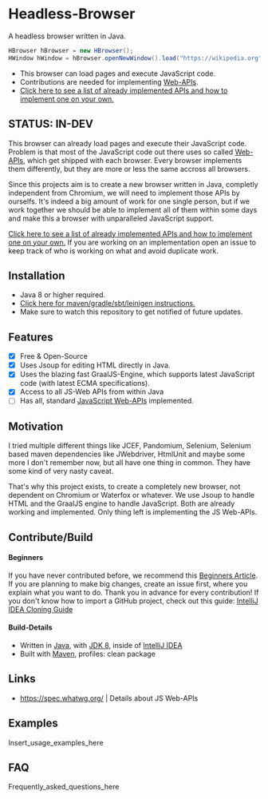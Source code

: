 # Headless-Browser
A headless browser written in Java.
```java
HBrowser hBrowser = new HBrowser();
HWindow hWindow = hBrowser.openNewWindow().load("https://wikipedia.org");
```
- This browser can load pages and execute JavaScript code.
- Contributions are needed for implementing [Web-APIs](https://developer.mozilla.org/en-US/docs/Web/API). 
- [Click here to see a list of already implemented APIs and how to implement one on your own.](how-to-implement-a-js-web-api.md)

## STATUS: IN-DEV
This browser can already load pages and execute their JavaScript code. Problem is that most of the JavaScript code out there
uses so called [Web-APIs](https://developer.mozilla.org/en-US/docs/Web/API), which get shipped with each browser.
Every browser implements them differently, but they are more or less the same accross all browsers.

Since this projects aim is to create a new browser written in Java, completly independent from Chromium, we will need to implement those APIs
by ourselfs. It's indeed a big amount of work for one single person,
but if we work together we should be able to implement all of them within some days and make this a browser with unparalleled JavaScript support.

[Click here to see a list of already implemented APIs and how to implement one on your own.](how-to-implement-a-js-web-api.md)
If you are working on an implementation open an issue to keep track of who is working on what and avoid duplicate work.

## Installation
 - Java 8 or higher required.
 - [Click here for maven/gradle/sbt/leinigen instructions.](https://jitpack.io/#Osiris-Team/Headless-Browser)
 - Make sure to watch this repository to get notified of future updates.

## Features
- [x] Free & Open-Source
- [x] Uses Jsoup for editing HTML directly in Java.
- [x] Uses the blazing fast GraalJS-Engine, which supports latest JavaScript code (with latest ECMA specifications).
- [x] Access to all JS-Web APIs from within Java
- [ ] Has all, standard [JavaScript Web-APIs](https://developer.mozilla.org/en-US/docs/Web/API) implemented.

## Motivation
I tried multiple different things like JCEF, Pandomium, Selenium, Selenium based maven dependencies like JWebdriver, 
HtmlUnit and maybe some more I don't remember now, but all have one thing in common. 
They have some kind of very nasty caveat.

That's why this project exists, to create a completely new browser, not dependent on Chromium or Waterfox or whatever.
We use Jsoup to handle HTML and the GraalJS engine to handle JavaScript. 
Both are already working and implemented. Only thing left is implementing the JS Web-APIs.

## Contribute/Build

#### Beginners
If you have never contributed before, we recommend this [Beginners Article](https://www.jetbrains.com/help/idea/contribute-to-projects.html). 
If you are planning to make big changes, create an issue first, where you explain what you want to do. Thank you in advance for every
contribution!
If you don't know how to import a GitHub project, check out this guide: [IntelliJ IDEA Cloning Guide](https://blog.jetbrains.com/idea/2020/10/clone-a-project-from-github/)

#### Build-Details
  - Written in [Java](https://java.com/), with [JDK 8](https://www.oracle.com/java/technologies/javase/javase-jdk8-downloads.html), inside of [IntelliJ IDEA](https://www.jetbrains.com/idea/)
  - Built with [Maven](https://maven.apache.org/), profiles: clean package

## Links
 - https://spec.whatwg.org/ | Details about JS Web-APIs

## Examples
Insert_usage_examples_here

## FAQ
Frequently_asked_questions_here

